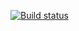 [![Build status](https://ci.appveyor.com/api/projects/status/2e58ajtgdjktlmpq/branch/master?svg=true)](https://ci.appveyor.com/project/CarolineFell/ahj-homeworks-http/branch/master)

